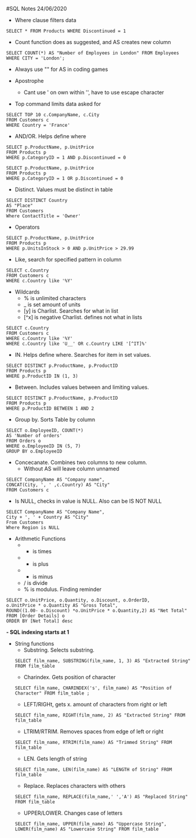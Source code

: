 #SQL Notes 24/06/2020
- Where clause filters data
````
SELECT * FROM Products WHERE Discontinued = 1
````
- Count function does as suggested, and AS creates new column
````
SELECT COUNT(*) AS "Number of Employees in London" FROM Employees 
WHERE CITY = 'London';
````
- Always use "" for AS in coding games

- Apostrophe
    - Cant use ' on own within '', have to use escape character

- Top command limits data asked for
````
SELECT TOP 10 c.CompanyName, c.City
FROM Customers c
WHERE Country = 'France'
````
- AND/OR. Helps define where
````
SELECT p.ProductName, p.UnitPrice
FROM Products p
WHERE p.CategoryID = 1 AND p.Discontinued = 0

SELECT p.ProductName, p.UnitPrice
FROM Products p
WHERE p.CategoryID = 1 OR p.Discontinued = 0
````
- Distinct. Values must be distinct in table
````
SELECT DISTINCT Country
AS "Place"
FROM Customers
Where ContactTitle = 'Owner'
````
- Operators
````
SELECT p.ProductName, p.UnitPrice
FROM Products p
WHERE p.UnitsInStock > 0 AND p.UnitPrice > 29.99
````
- Like, search for specified pattern in column
````
SELECT c.Country
FROM Customers c
WHERE c.Country like '%Y'
````
- Wildcards
    - % is unlimited characters
    - _ is set amount of units
    - [y] is Charlist. Searches for what in list
    - [^x] is negative Charlist. defines not what in lists
````
SELECT c.Country
FROM Customers c
WHERE c.Country like '%Y'
WHERE c.Country like 'U__' OR c.Country LIKE '[^IT]%'
````
- IN. Helps define where. Searches for item in set values.
````
SELECT DISTINCT p.ProductName, p.ProductID
FROM Products p
WHERE p.ProductID IN (1, 3) 
````
- Between. Includes values between and limiting values. 
````
SELECT DISTINCT p.ProductName, p.ProductID
FROM Products p
WHERE p.ProductID BETWEEN 1 AND 2
````
- Group by. Sorts Table by column
````
SELECT o.EmployeeID, COUNT(*)
AS 'Number of orders'
FROM Orders o
WHERE o.EmployeeID IN (5, 7)
GROUP BY o.EmployeeID
````
- Concecanate. Combines two columns to new column. 
    - Without AS will leave column unnamed
````
SELECT CompanyName AS "Company name",
CONCAT(City, ', ' ,c.Country) AS "City"
FROM Customers c
````
- Is NULL, checks in value is NULL. Also can be IS NOT NULL
````
SELECT CompanyName AS "Company Name",
City + ', ' + Country AS "City"
From Customers
Where Region is NULL
````
- Arithmetic Functions
    - * is times
    - + is plus
    - - is minus
    - / is divide
    - % is modulus. Finding reminder
````
SELECT o.UnitPrice, o.Quantity, o.Discount, o.OrderID,
o.UnitPrice * o.Quantity AS "Gross Total",
ROUND((1.00- o.Discount) *o.UnitPrice * o.Quantity,2) AS "Net Total"
FROM [Order Details] o
ORDER BY [Net Total] desc
````
**- SQL indexing starts at 1**
- String functions
    - Substring. Selects substring. 
    ````
  SELECT film_name, SUBSTRING(film_name, 1, 3) AS "Extracted String" FROM film_table
     ````
    - Charindex. Gets position of character
    ````
    SELECT film_name, CHARINDEX('s', film_name) AS "Position of Character" FROM film_table ;
    ````
    - LEFT/RIGHt, gets x. amount of characters from right or left
    ````
    SELECT film_name, RIGHT(film_name, 2) AS "Extracted String" FROM film_table
    ````
    - LTRIM/RTRIM. Removes spaces from edge of left or right
    ````
    SELECT film_name, RTRIM(film_name) AS "Trimmed String" FROM film_table
    ````
    - LEN. Gets length of string
    ````
    SELECT film_name, LEN(film_name) AS "LENGTH of String" FROM film_table
    ````   
    - Replace. Replaces characters with others
    ````
    SELECT film_name, REPLACE(film_name,' ','A') AS "Replaced String" FROM film_table
    ````
    - UPPER/LOWER. Changes case of letters
    ````
    SELECT film_name, UPPER(film_name) AS "Uppercase String", LOWER(film_name) AS "Lowercase String" FROM film_table
    ````